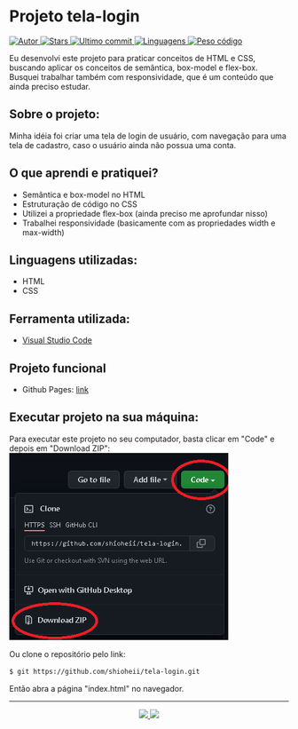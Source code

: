# Projeto tela-login

<a href="https://github.com/shioheii">
  <img alt="Autor" src="https://img.shields.io/badge/autor-Bruno%20Shiohei%20Kinoshita%20do%20Nascimento-DB3833">
</a>
<a href="https://github.com/shioheii/tela-login/stargazers">
  <img alt="Stars" src="https://img.shields.io/github/stars/shioheii/tela-login?color=DB3833">
</a>
<a href="#">
  <img alt="Ultimo commit" src="https://img.shields.io/github/last-commit/shioheii/tela-login?color=DB3833">
</a>
<a href="#">
  <img alt="Linguagens" src="https://img.shields.io/github/languages/count/shioheii/tela-login?color=DB3833">
</a>
<a href="#">
  <img alt="Peso código" src="https://img.shields.io/github/languages/code-size/shioheii/tela-login?color=DB3833">
</a><br />

Eu desenvolvi este projeto para praticar conceitos de HTML e CSS, buscando aplicar os conceitos de semântica, box-model e flex-box. Busquei trabalhar também com responsividade, que é um conteúdo que ainda preciso estudar.

## Sobre o projeto:

Minha idéia foi criar uma tela de login de usuário, com navegação para uma tela de cadastro, caso o usuário ainda não possua uma conta.

## O que aprendi e pratiquei?

- Semântica e box-model no HTML
- Estruturação de código no CSS
- Utilizei a propriedade flex-box (ainda preciso me aprofundar nisso)
- Trabalhei responsividade (basicamente com as propriedades width e max-width)

## Linguagens utilizadas:

- HTML
- CSS

## Ferramenta utilizada:

- [Visual Studio Code](https://code.visualstudio.com/)

## Projeto funcional

- Github Pages: [link](https://shioheii.github.io/tela-login/)

## Executar projeto na sua máquina:

Para executar este projeto no seu computador, basta clicar em "Code" e depois em "Download ZIP":
<img src="src/img/download_repositorio.png">

Ou clone o repositório pelo link:

```bash
$ git https://github.com/shioheii/tela-login.git
```

Então abra a página "index.html" no navegador.

---

<p align="center">
  <a alt="Bruno Shiohei Kinoshita do Nascimento Linkedin" href="https://www.linkedin.com/in/bruno-shiohei/">
    <img src="https://img.shields.io/badge/LinkedIn-Bruno%20Shiohei%20Kinoshita%20do%20Nascimento-blue?logo=linkedin">
  </a>
  <a alt="Bruno Shiohei Kinoshita do Nascimento GitHub" href="https://github.com/shioheii">
    <img src="https://img.shields.io/badge/GitHub-shioheii-lightgrey?logo=github">
  </a>
</p>
